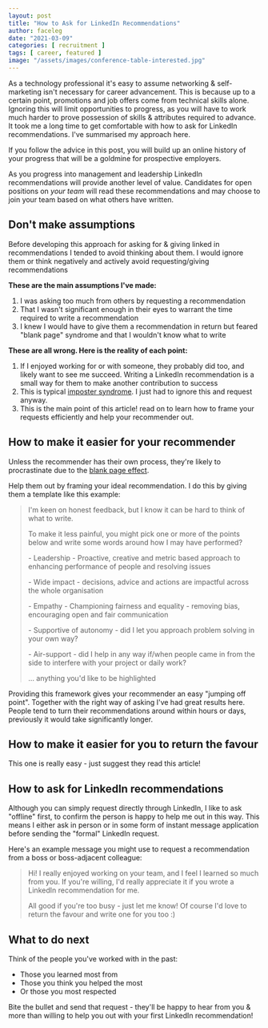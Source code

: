 ```yaml
---
layout: post
title: "How to Ask for LinkedIn Recommendations"
author: faceleg
date: "2021-03-09"
categories: [ recruitment ]
tags: [ career, featured ]
image: "/assets/images/conference-table-interested.jpg"
---
```


As a technology professional it's easy to assume networking & self-marketing isn't necessary for career advancement. This is because up to a certain point, promotions and job offers come from technical skills alone. Ignoring this will limit opportunities to progress, as you will have to work much harder to prove possession of skills & attributes required to advance. It took me a long time to get comfortable with how to ask for LinkedIn recommendations. I've summarised my approach here.

If you follow the advice in this post, you will build up an online history of your progress that will be a goldmine for prospective employers.

As you progress into management and leadership LinkedIn recommendations will provide another level of value. Candidates for open positions on _your team_ will read these recommendations and may choose to join your team based on what others have written.

## Don't make assumptions

Before developing this approach for asking for & giving linked in recommendations I tended to avoid thinking about them. I would ignore them or think negatively and actively avoid requesting/giving recommendations

**These are the main assumptions I've made:**

1. I was asking too much from others by requesting a recommendation
2. That I wasn't significant enough in their eyes to warrant the time required to write a recommendation
3. I knew I would have to give them a recommendation in return but feared "blank page" syndrome and that I wouldn't know what to write

**These are all wrong. Here is the reality of each point:**

1. If I enjoyed working for or with someone, they probably did too, and likely want to see me succeed. Writing a LinkedIn recommendation is a small way for them to make another contribution to success
2. This is typical [imposter syndrome](https://www.freecodecamp.org/news/what-is-imposter-syndrome-and-how-do-you-overcome-it/). I just had to ignore this and request anyway.
3. This is the main point of this article! read on to learn how to frame your requests efficiently and help your recommender out.

## How to make it easier for your recommender

Unless the recommender has their own process, they're likely to procrastinate due to the [blank page effect](https://www.researchgate.net/publication/41539441_The_Blank_Page_Effects_of_Constraint_on_Creativity).

Help them out by framing your ideal recommendation. I do this by giving them a template like this example:

> I'm keen on honest feedback, but I know it can be hard to think of what to write. 
> 
> To make it less painful, you might pick one or more of the points below and write some words around how I may have performed?
> 
> \- Leadership - Proactive, creative and metric based approach to enhancing performance of people and resolving issues
> 
> \- Wide impact - decisions, advice and actions are impactful across the whole organisation 
> 
> \- Empathy - Championing fairness and equality - removing bias, encouraging open and fair communication
> 
> \- Supportive of autonomy - did I let you approach problem solving in your own way?  
> 
> \- Air-support - did I help in any way if/when people came in from the side to interfere with your project or daily work?
> 
> ... anything you'd like to be highlighted

Providing this framework gives your recommender an easy "jumping off point". Together with the right way of asking I've had great results here. People tend to turn their recommendations around within hours or days, previously it would take significantly longer.

## How to make it easier for you to return the favour

This one is really easy - just suggest they read this article!

## How to ask for LinkedIn recommendations

Although you can simply request directly through LinkedIn, I like to ask "offline" first, to confirm the person is happy to help me out in this way. This means I either ask in person or in some form of instant message application before sending the "formal" LinkedIn request.

Here's an example message you might use to request a recommendation from a boss or boss-adjacent colleague:

> Hi! I really enjoyed working on your team, and I feel I learned so much from you. If you're willing, I'd really appreciate it if you wrote a LinkedIn recommendation for me.
> 
> All good if you're too busy - just let me know! Of course I'd love to return the favour and write one for you too :)

## What to do next

Think of the people you've worked with in the past:

- Those you learned most from
- Those you think you helped the most
- Or those you most respected

Bite the bullet and send that request - they'll be happy to hear from you & more than willing to help you out with your first LinkedIn recommendation!
